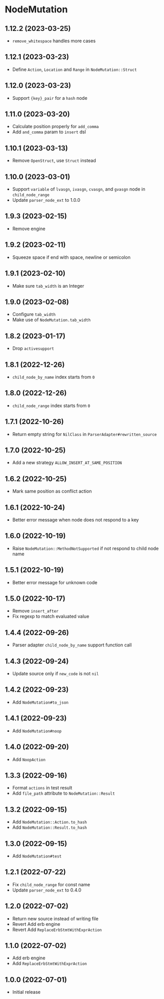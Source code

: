 # NodeMutation

## 1.12.2 (2023-03-25)

* `remove_whitespace` handles more cases

## 1.12.1 (2023-03-23)

* Define `Action`, `Location` and `Range` in `NodeMutation::Struct`

## 1.12.0 (2023-03-23)

* Support `{key}_pair` for a `hash` node

## 1.11.0 (2023-03-20)

* Calculate position properly for `add_comma`
* Add `and_comma` param to `insert` dsl

## 1.10.1 (2023-03-13)

* Remove `OpenStruct`, use `Struct` instead

## 1.10.0 (2023-03-01)

* Support `variable` of `lvasgn`, `ivasgn`, `cvasgn`, and `gvasgn` node in `child_node_range`
* Update `parser_node_ext` to 1.0.0

## 1.9.3 (2023-02-15)

* Remove engine

## 1.9.2 (2023-02-11)

* Squeeze space if end with space, newline or semicolon

## 1.9.1 (2023-02-10)

* Make sure `tab_width` is an Integer

## 1.9.0 (2023-02-08)

* Configure `tab_width`
* Make use of `NodeMutation.tab_width`

## 1.8.2 (2023-01-17)

* Drop `activesupport`

## 1.8.1 (2022-12-26)

* `child_node_by_name` index starts from `0`

## 1.8.0 (2022-12-26)

* `child_node_range` index starts from `0`

## 1.7.1 (2022-10-26)

* Return empty string for `NilClass` in `ParserAdapter#rewritten_source`

## 1.7.0 (2022-10-25)

* Add a new strategy `ALLOW_INSERT_AT_SAME_POSITION`

## 1.6.2 (2022-10-25)

* Mark same position as conflict action

## 1.6.1 (2022-10-24)

* Better error message when node does not respond to a key

## 1.6.0 (2022-10-19)

* Raise `NodeMutation::MethodNotSupported` if not respond to child node name

## 1.5.1 (2022-10-19)

* Better error message for unknown code

## 1.5.0 (2022-10-17)

* Remove `insert_after`
* Fix regexp to match evaluated value

## 1.4.4 (2022-09-26)

* Parser adapter `child_node_by_name` support function call

## 1.4.3 (2022-09-24)

* Update source only if `new_code` is not `nil`

## 1.4.2 (2022-09-23)

* Add `NodeMutation#to_json`

## 1.4.1 (2022-09-23)

* Add `NodeMutation#noop`

## 1.4.0 (2022-09-20)

* Add `NoopAction`

## 1.3.3 (2022-09-16)

* Format `actions` in test result
* Add `file_path` attribute to `NodeMutation::Result`

## 1.3.2 (2022-09-15)

* Add `NodeMutation::Action.to_hash`
* Add `NodeMutation::Result.to_hash`

## 1.3.0 (2022-09-15)

* Add `NodeMutation#test`

## 1.2.1 (2022-07-22)

* Fix `child_node_range` for const name
* Update `parser_node_ext` to 0.4.0

## 1.2.0 (2022-07-02)

* Return new source instead of writing file
* Revert Add erb engine
* Revert Add `ReplaceErbStmtWithExprAction`

## 1.1.0 (2022-07-02)

* Add erb engine
* Add `ReplaceErbStmtWithExprAction`

## 1.0.0 (2022-07-01)

* Initial release
